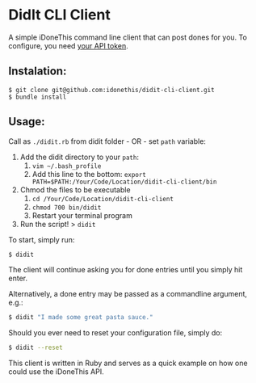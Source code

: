 # DidIt CLI Client

A simple iDoneThis command line client that can post dones for you. To configure, you need [your API token](https://idonethis.com/api/token/).

## Instalation:

```
$ git clone git@github.com:idonethis/didit-cli-client.git
$ bundle install
```
## Usage:

Call as `./didit.rb` from didit folder - OR - set `path` variable:

1. Add the didit directory to your `path`:
   1. `vim ~/.bash_profile`
   2. Add this line to the bottom: `export PATH=$PATH:/Your/Code/Location/didit-cli-client/bin`
2. Chmod the files to be executable
   1. `cd /Your/Code/Location/didit-cli-client`
   2. `chmod 700 bin/didit`
   3. Restart your terminal program
3. Run the script! > `didit`

To start, simply run:

```bash
$ didit
```
The client will continue asking you for done entries until you simply hit enter.

Alternatively, a done entry may be passed as a commandline argument, e.g.:

```bash
$ didit "I made some great pasta sauce."
```

Should you ever need to reset your configuration file, simply do:

```bash
$ didit --reset
```

This client is written in Ruby and serves as a quick example on how one could use the iDoneThis API.
